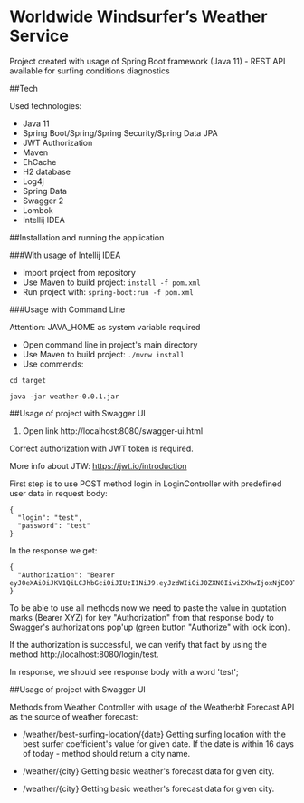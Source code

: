# Worldwide Windsurfer’s Weather Service

Project created with usage of Spring Boot framework (Java 11) - REST API available for surfing conditions diagnostics

##Tech

Used technologies:

- Java 11
- Spring Boot/Spring/Spring Security/Spring Data JPA
- JWT Authorization
- Maven
- EhCache
- H2 database
- Log4j
- Spring Data
- Swagger 2
- Lombok
- Intellij IDEA
    
  
##Installation and running the application


###With usage of Intellij IDEA

- Import project from repository
- Use Maven to build project: ```install -f pom.xml```
- Run project with: ```spring-boot:run -f pom.xml```


###Usage with Command Line

Attention: JAVA_HOME as system variable required

- Open command line in project's main directory
- Use Maven to build project: ```./mvnw install```
- Use commends: 
``` 
cd target

java -jar weather-0.0.1.jar
```

  
##Usage of project with Swagger UI

1. Open link http://localhost:8080/swagger-ui.html

Correct authorization with JWT token is required.

More info about JTW: https://jwt.io/introduction

First step is to use POST method login in LoginController with predefined user data in request body:
``` 
{
  "login": "test",
  "password": "test"
} 
```

In the response we get:
``` 
{
  "Authorization": "Bearer eyJ0eXAiOiJKV1QiLCJhbGciOiJIUzI1NiJ9.eyJzdWIiOiJ0ZXN0IiwiZXhwIjoxNjE0OTc2ODEwfQ.CARSk0S8NW5CIW_KkCHA4S_j1gLyldKVAXshoCb918E"
}
```

To be able to use all methods now we need to paste the value in quotation marks (Bearer XYZ) for key "Authorization" from that response body to Swagger's authorizations pop'up (green button "Authorize" with lock icon).

If the authorization is successful, we can verify that fact by using the method http://localhost:8080/login/test.

In response, we should see response body with a word 'test';

##Usage of project with Swagger UI

Methods from Weather Controller with usage of the Weatherbit Forecast API as the source of weather forecast:

- /weather/best-surfing-location/{date}
    Getting surfing location with the best surfer coefficient's value for given date. 
    If the date is within 16 days of today - method should return a city name.

- /weather/{city}
    Getting basic weather's forecast data for given city.
    
- /weather/{city}
    Getting basic weather's forecast data for given city.